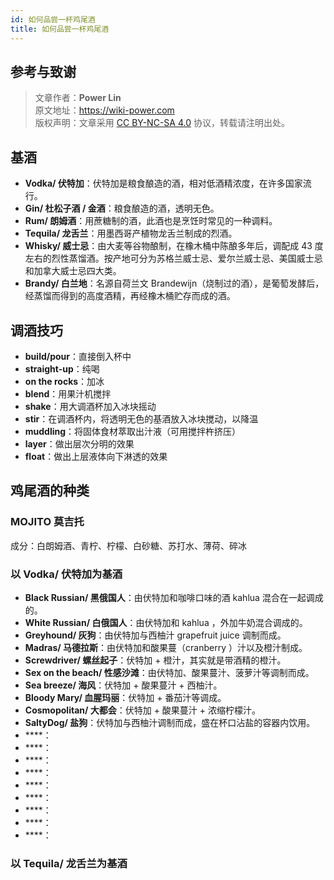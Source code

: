 ```yaml
---
id: 如何品尝一杯鸡尾酒
title: 如何品尝一杯鸡尾酒
---
```


## 参考与致谢 


> 文章作者：**Power Lin**  
> 原文地址：<https://wiki-power.com>  
> 版权声明：文章采用 [CC BY-NC-SA 4.0](https://creativecommons.org/licenses/by/4.0/deed.zh) 协议，转载请注明出处。



## 基酒

- **Vodka/ 伏特加**：伏特加是粮食酿造的酒，相对低酒精浓度，在许多国家流行。
- **Gin/ 杜松子酒 / 金酒**：粮食酿造的酒，透明无色。
- **Rum/ 朗姆酒**：用蔗糖制的酒，此酒也是烹饪时常见的一种调料。
- **Tequila/ 龙舌兰**：用墨西哥产植物龙舌兰制成的烈酒。
- **Whisky/ 威士忌**：由大麦等谷物酿制，在橡木桶中陈酿多年后，调配成 43 度左右的烈性蒸馏酒。按产地可分为苏格兰威士忌、爱尔兰威士忌、美国威士忌和加拿大威士忌四大类。
- **Brandy/ 白兰地**：名源自荷兰文 Brandewijn（烧制过的酒），是葡萄发酵后，经蒸馏而得到的高度酒精，再经橡木桶贮存而成的酒。

## 调酒技巧

- **build/pour**：直接倒入杯中
- **straight-up**：纯喝
- **on the rocks**：加冰
- **blend**：用果汁机搅拌
- **shake**：用大调酒杯加入冰块摇动
- **stir**：在调酒杯内，将透明无色的基酒放入冰块搅动，以降温
- **muddling**：将固体食材萃取出汁液（可用搅拌杵挤压）
- **layer**：做出层次分明的效果
- **float**：做出上层液体向下淋透的效果

## 鸡尾酒的种类

### MOJITO 莫吉托

成分：白朗姆酒、青柠、柠檬、白砂糖、苏打水、薄荷、碎冰

### 以 Vodka/ 伏特加为基酒

- **Black Russian/ 黑俄国人**：由伏特加和咖啡口味的酒 kahlua 混合在一起调成的。
- **White Russian/ 白俄国人**：由伏特加和 kahlua ，外加牛奶混合调成的。
- **Greyhound/ 灰狗**：由伏特加与西柚汁 grapefruit juice 调制而成。
- **Madras/ 马德拉斯**：由伏特加和酸果蔓（cranberry ）汁以及橙汁制成。
- **Screwdriver/ 螺丝起子**：伏特加 + 橙汁，其实就是带酒精的橙汁。
- **Sex on the beach/ 性感沙滩**：由伏特加、酸果蔓汁、菠萝汁等调制而成。
- **Sea breeze/ 海风**：伏特加 + 酸果蔓汁 + 西柚汁。
- **Bloody Mary/ 血腥玛丽**：伏特加 + 番茄汁等调成。
- **Cosmopolitan/ 大都会**：伏特加 + 酸果蔓汁 + 浓缩柠檬汁。
- **SaltyDog/ 盐狗**：伏特加与西柚汁调制而成，盛在杯口沾盐的容器内饮用。
- ****：
- ****：
- ****：
- ****：
- ****：
- ****：
- ****：
- ****：
- ****：

### 以 Tequila/ 龙舌兰为基酒